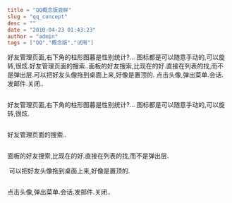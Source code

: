 ```toml
title = "QQ概念版尝鲜"
slug = "qq_concept"
desc = ""
date = "2010-04-23 01:43:23"
author = "admin"
tags = ["QQ","概念版","试用"]
```

<p>好友管理页面,右下角的柱形图暮是性别统计?...   图标都是可以随意手动的,可以旋转,很炫.好友管理页面的搜索..面板的好友搜索,比现在的好.直接在列表的找,而不是弹出层.可以把好友头像拖到桌面上来,好像是置顶的.&nbsp;点击头像,弹出菜单.会话.发邮件.关闭..</p>


<!--more-->

<a href="/UPLOAD_old/2010/4/1.jpg"><img src="/UPLOAD_old/2010/4/1.jpg" alt="" align="middle" /></a>

好友管理页面,右下角的柱形图暮是性别统计?...   图标都是可以随意手动的,可以旋转,很炫.

<a href="/UPLOAD_old/2010/4/2.jpg"><img src="/UPLOAD_old/2010/4/2.jpg" alt="" align="middle" /></a>

好友管理页面的搜索..

<a href="/UPLOAD_old/2010/4/3.jpg"><img src="/UPLOAD_old/2010/4/3.jpg" alt="" align="middle" /></a>

面板的好友搜索,比现在的好.直接在列表的找,而不是弹出层.

<img src="/UPLOAD_old/2010/4/4.jpg" alt="" align="middle" />
可以把好友头像拖到桌面上来,好像是置顶的.

<a href="/UPLOAD_old/2010/4/5.jpg"><img src="/UPLOAD_old/2010/4/5.jpg" alt="" align="middle" /></a>

点击头像,弹出菜单.会话.发邮件.关闭..